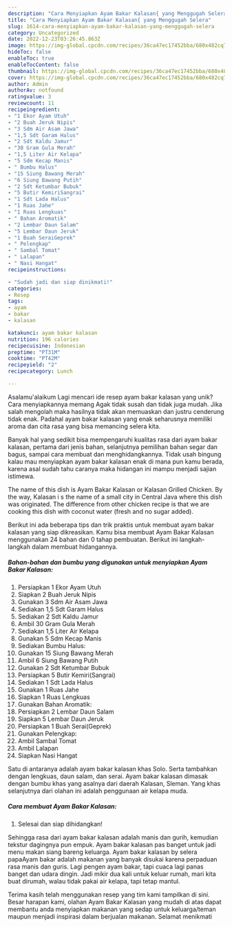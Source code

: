```yaml
---
description: "Cara Menyiapkan Ayam Bakar Kalasan{ yang Menggugah Selera"
title: "Cara Menyiapkan Ayam Bakar Kalasan{ yang Menggugah Selera"
slug: 1614-cara-menyiapkan-ayam-bakar-kalasan-yang-menggugah-selera
category: Uncategorized
date: 2022-12-23T03:26:45.863Z
image: https://img-global.cpcdn.com/recipes/36ca47ec17452bba/680x482cq70/ayam-bakar-kalasan-foto-resep-utama.jpg
hideToc: false
enableToc: true
enableTocContent: false
thumbnail: https://img-global.cpcdn.com/recipes/36ca47ec17452bba/680x482cq70/ayam-bakar-kalasan-foto-resep-utama.jpg
cover: https://img-global.cpcdn.com/recipes/36ca47ec17452bba/680x482cq70/ayam-bakar-kalasan-foto-resep-utama.jpg
author: Admin
authorAv: notfound
ratingvalue: 3
reviewcount: 11
recipeingredient:
- "1 Ekor Ayam Utuh"
- "2 Buah Jeruk Nipis"
- "3 Sdm Air Asam Jawa"
- "1,5 Sdt Garam Halus"
- "2 Sdt Kaldu Jamur"
- "30 Gram Gula Merah"
- "1,5 Liter Air Kelapa"
- "5 Sdm Kecap Manis"
- " Bumbu Halus"
- "15 Siung Bawang Merah"
- "6 Siung Bawang Putih"
- "2 Sdt Ketumbar Bubuk"
- "5 Butir KemiriSangrai"
- "1 Sdt Lada Halus"
- "1 Ruas Jahe"
- "1 Ruas Lengkuas"
- " Bahan Aromatik"
- "2 Lembar Daun Salam"
- "5 Lembar Daun Jeruk"
- "1 Buah SeraiGeprek"
- " Pelengkap"
- " Sambal Tomat"
- " Lalapan"
- " Nasi Hangat"
recipeinstructions:

- "Sudah jadi dan siap dinikmati!"
categories:
- Resep
tags:
- ayam
- bakar
- kalasan

katakunci: ayam bakar kalasan 
nutrition: 196 calories
recipecuisine: Indonesian
preptime: "PT31M"
cooktime: "PT42M"
recipeyield: "2"
recipecategory: Lunch

---
```



Asalamu'alaikum Lagi mencari ide resep ayam bakar kalasan yang unik? Cara menyiapkannya memang Agak tidak susah dan tidak juga mudah. Jika salah mengolah maka hasilnya tidak akan memuaskan dan justru cenderung tidak enak. Padahal ayam bakar kalasan yang enak seharusnya memiliki aroma dan cita rasa yang bisa memancing selera kita.


Banyak hal yang sedikit bisa mempengaruhi kualitas rasa dari ayam bakar kalasan, pertama dari jenis bahan, selanjutnya pemilihan bahan segar dan bagus, sampai cara membuat dan menghidangkannya. Tidak usah bingung kalau mau menyiapkan ayam bakar kalasan enak di mana pun kamu berada, karena asal sudah tahu caranya maka hidangan ini mampu menjadi sajian istimewa.

The name of this dish is Ayam Bakar Kalasan or Kalasan Grilled Chicken. By the way, Kalasan i s the name of a small city in Central Java where this dish was originated. The difference from other chicken recipe is that we are cooking this dish with coconut water (fresh and no sugar added).


Berikut ini ada beberapa tips dan trik praktis untuk membuat ayam bakar kalasan yang siap dikreasikan. Kamu bisa membuat Ayam Bakar Kalasan menggunakan 24 bahan dan 0 tahap pembuatan. Berikut ini langkah-langkah dalam membuat hidangannya.

<!--inarticleads1-->

##### Bahan-bahan dan bumbu yang digunakan untuk menyiapkan Ayam Bakar Kalasan:

1. Persiapkan 1 Ekor Ayam Utuh
1. Siapkan 2 Buah Jeruk Nipis
1. Gunakan 3 Sdm Air Asam Jawa
1. Sediakan 1,5 Sdt Garam Halus
1. Sediakan 2 Sdt Kaldu Jamur
1. Ambil 30 Gram Gula Merah
1. Sediakan 1,5 Liter Air Kelapa
1. Gunakan 5 Sdm Kecap Manis
1. Sediakan  Bumbu Halus:
1. Gunakan 15 Siung Bawang Merah
1. Ambil 6 Siung Bawang Putih
1. Gunakan 2 Sdt Ketumbar Bubuk
1. Persiapkan 5 Butir Kemiri(Sangrai)
1. Sediakan 1 Sdt Lada Halus
1. Gunakan 1 Ruas Jahe
1. Siapkan 1 Ruas Lengkuas
1. Gunakan  Bahan Aromatik:
1. Persiapkan 2 Lembar Daun Salam
1. Siapkan 5 Lembar Daun Jeruk
1. Persiapkan 1 Buah Serai(Geprek)
1. Gunakan  Pelengkap:
1. Ambil  Sambal Tomat
1. Ambil  Lalapan
1. Siapkan  Nasi Hangat


Satu di antaranya adalah ayam bakar kalasan khas Solo. Serta tambahkan dengan lengkuas, daun salam, dan serai. Ayam bakar kalasan dimasak dengan bumbu khas yang asalnya dari daerah Kalasan, Sleman. Yang khas selanjutnya dari olahan ini adalah penggunaan air kelapa muda. 

<!--inarticleads2-->

##### Cara membuat Ayam Bakar Kalasan:


1. Selesai dan siap dihidangkan!

Sehingga rasa dari ayam bakar kalasan adalah manis dan gurih, kemudian tekstur dagingnya pun empuk. Ayam bakar kalasan pas banget untuk jadi menu makan siang bareng keluarga. Ayam bakar kalasan by selera papaAyam bakar adalah makanan yang banyak disukai karena perpaduan rasa manis dan guris. Lagi pengen ayam bakar, tapi cuaca lagi panas banget dan udara dingin. Jadi mikir dua kali untuk keluar rumah, mari kita buat dirumah, walau tidak pakai air kelapa, tapi tetap mantul. 

Terima kasih telah menggunakan resep yang tim kami tampilkan di sini. Besar harapan kami, olahan Ayam Bakar Kalasan yang mudah di atas dapat membantu anda menyiapkan makanan yang sedap untuk keluarga/teman maupun menjadi inspirasi dalam berjualan makanan. Selamat menikmati
